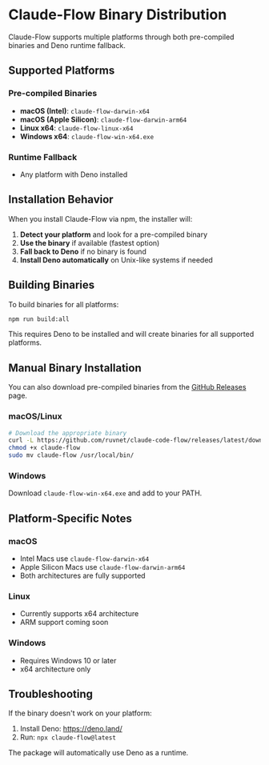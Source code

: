 # Claude-Flow Binary Distribution

Claude-Flow supports multiple platforms through both pre-compiled binaries and Deno runtime fallback.

## Supported Platforms

### Pre-compiled Binaries
- **macOS (Intel)**: `claude-flow-darwin-x64`
- **macOS (Apple Silicon)**: `claude-flow-darwin-arm64`
- **Linux x64**: `claude-flow-linux-x64`
- **Windows x64**: `claude-flow-win-x64.exe`

### Runtime Fallback
- Any platform with Deno installed

## Installation Behavior

When you install Claude-Flow via npm, the installer will:

1. **Detect your platform** and look for a pre-compiled binary
2. **Use the binary** if available (fastest option)
3. **Fall back to Deno** if no binary is found
4. **Install Deno automatically** on Unix-like systems if needed

## Building Binaries

To build binaries for all platforms:

```bash
npm run build:all
```

This requires Deno to be installed and will create binaries for all supported platforms.

## Manual Binary Installation

You can also download pre-compiled binaries from the [GitHub Releases](https://github.com/ruvnet/claude-code-flow/releases) page.

### macOS/Linux
```bash
# Download the appropriate binary
curl -L https://github.com/ruvnet/claude-code-flow/releases/latest/download/claude-flow-darwin-arm64 -o claude-flow
chmod +x claude-flow
sudo mv claude-flow /usr/local/bin/
```

### Windows
Download `claude-flow-win-x64.exe` and add to your PATH.

## Platform-Specific Notes

### macOS
- Intel Macs use `claude-flow-darwin-x64`
- Apple Silicon Macs use `claude-flow-darwin-arm64`
- Both architectures are fully supported

### Linux
- Currently supports x64 architecture
- ARM support coming soon

### Windows
- Requires Windows 10 or later
- x64 architecture only

## Troubleshooting

If the binary doesn't work on your platform:

1. Install Deno: https://deno.land/
2. Run: `npx claude-flow@latest`

The package will automatically use Deno as a runtime.